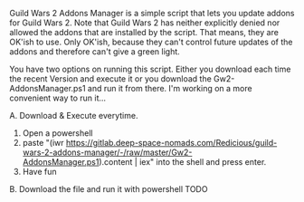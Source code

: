 Guild Wars 2 Addons Manager is a simple script that lets you update addons for Guild Wars 2.
Note that Guild Wars 2 has neither explicitly denied nor allowed the addons that are installed by the script. That means, they are OK'ish to use. Only OK'ish, because they can't control future updates of the addons and therefore can't give a green light.

You have two options on running this script.
Either you download each time the recent Version and execute it or you download the Gw2-AddonsManager.ps1 and run it from there. I'm working on a more convenient way to run it...

A. Download & Execute everytime.
1. Open a powershell
2. paste "(iwr https://gitlab.deep-space-nomads.com/Redicious/guild-wars-2-addons-manager/-/raw/master/Gw2-AddonsManager.ps1).content | iex" into the shell and press enter.
3. Have fun

B. Download the file and run it with powershell
TODO
